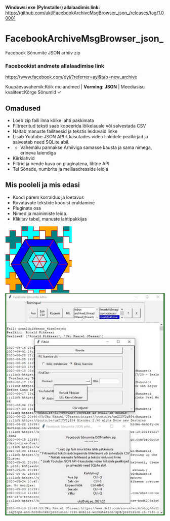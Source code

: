 __Windowsi exe (PyInstaller) allalaadimis link:__ https://github.com/ukj/FacebookArchiveMsgBrowser_json_/releases/tag/1.00001

# FacebookArchiveMsgBrowser_json_
Facebook Sõnumite JSON arhiiv zip

### Facebookist andmete allalaadimise link
  https://www.facebook.com/dyi/?referrer=ayi&tab=new_archive  

  Kuupäevavahemik:Kõik mu andmed | __Vorming: JSON__ | Meediasisu kvaliteet:Kõrge
  Sõnumid ✓

## Omadused
* Loeb zip faili ilma kõike lahti pakkimata
* Filtreeritud teksti saab kopeerida lõikelauale või salvestada CSV
* Näitab manuste failiteesid ja tekstis leiduvaid linke
* Lisab Youtube JSON API-t kasutades video linkidele pealkirjad ja salvestab need SQLite abil.
* * Vahemälu pannakse Arhiiviga samasse kausta ja sama nimega, erineva laiendiga
* Kiirklahvid
* Filtrid ja nende kuva on pluginatena, lihtne API
* Tel Sõnade, numbrite ja meiliaadresside leidja


## Mis pooleli ja mis edasi
- Koodi parem korraldus ja loetavus
- Kuvatavate tekstide koodist eraldamine
- Pluginate osa
- Nimed ja mainimiste leida.
- Klikitav tabel, manuste lahtipakkijas

<img style="vertical-align: top;" src='https://raw.githubusercontent.com/ukj/FacebookArchiveMsgBrowser_json_/master/my_turtle.png' />
<img src='https://raw.githubusercontent.com/ukj/FacebookArchiveMsgBrowser_json_/master/Screenshot.jpg' />
